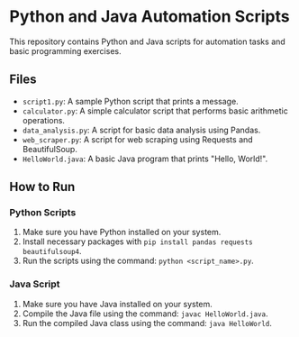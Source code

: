 # Python and Java Automation Scripts

This repository contains Python and Java scripts for automation tasks and basic programming exercises.

## Files

- `script1.py`: A sample Python script that prints a message.
- `calculator.py`: A simple calculator script that performs basic arithmetic operations.
- `data_analysis.py`: A script for basic data analysis using Pandas.
- `web_scraper.py`: A script for web scraping using Requests and BeautifulSoup.
- `HelloWorld.java`: A basic Java program that prints "Hello, World!".

## How to Run

### Python Scripts
1. Make sure you have Python installed on your system.
2. Install necessary packages with `pip install pandas requests beautifulsoup4`.
3. Run the scripts using the command: `python <script_name>.py`.

### Java Script
1. Make sure you have Java installed on your system.
2. Compile the Java file using the command: `javac HelloWorld.java`.
3. Run the compiled Java class using the command: `java HelloWorld`.
